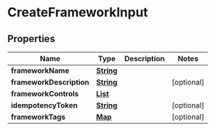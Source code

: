 

# CreateFrameworkInput


## Properties

| Name | Type | Description | Notes |
|------------ | ------------- | ------------- | -------------|
|**frameworkName** | [**String**](String.md) |  |  |
|**frameworkDescription** | [**String**](String.md) |  |  [optional] |
|**frameworkControls** | [**List**](List.md) |  |  |
|**idempotencyToken** | [**String**](String.md) |  |  [optional] |
|**frameworkTags** | [**Map**](Map.md) |  |  [optional] |




